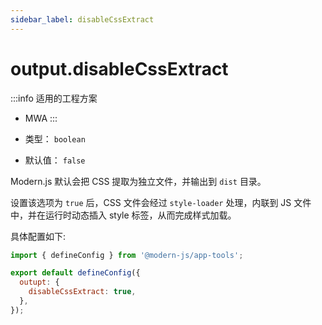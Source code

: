 ```yaml
---
sidebar_label: disableCssExtract
---
```


# output.disableCssExtract

:::info 适用的工程方案
* MWA
:::

* 类型： `boolean`
* 默认值： `false`

Modern.js 默认会把 CSS 提取为独立文件，并输出到 `dist` 目录。

设置该选项为 `true` 后，CSS 文件会经过 `style-loader` 处理，内联到 JS 文件中，并在运行时动态插入 style 标签，从而完成样式加载。

具体配置如下:

```javascript title="modern.config.js"
import { defineConfig } from '@modern-js/app-tools';

export default defineConfig({
  outupt: {
    disableCssExtract: true,
  },
});
```
